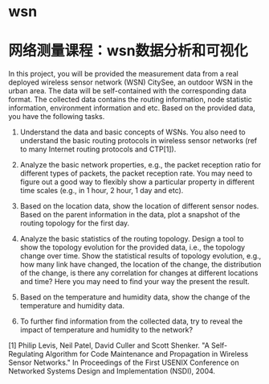 # wsn
网络测量课程：wsn数据分析和可视化
=================================
In this project, you will be provided the measurement data from a real deployed wireless sensor network (WSN) CitySee, an outdoor WSN in the urban area. The data will be self-contained with the corresponding data format. The collected data contains the routing information, node statistic information, environment information and etc. Based on the provided data, you have the following tasks.

1. Understand the data and basic concepts of WSNs. You also need to understand the basic routing protocols in wireless sensor networks (ref to many Internet routing protocols and CTP[1]).
2. Analyze the basic network properties, e.g., the packet reception ratio for different types of packets, the packet reception rate. You may need to figure out a good way to flexibly show a particular property in different time scales (e.g., in 1 hour, 2 hour, 1 day and etc).

3. Based on the location data, show the location of different sensor nodes. Based on the parent information in the data, plot a snapshot of the routing topology for the first day.
4. Analyze the basic statistics of the routing topology. Design a tool to show the topology evolution for the provided data, i.e., the topology change over time. Show the statistical results of topology evolution, e.g., how many link have changed, the location of the change, the distribution of the change, is there any correlation for changes at different locations and time? Here you may need to find your way the present the result.

5. Based on the temperature and humidity data, show the change of the temperature and humidity data.
6. To further find information from the collected data, try to reveal the impact of temperature and humidity to the network?

[1] Philip Levis, Neil Patel, David Culler and Scott Shenker. "A Self-Regulating Algorithm for Code Maintenance and Propagation in Wireless Sensor Networks." In Proceedings of the First USENIX Conference on Networked Systems Design and Implementation (NSDI), 2004.


